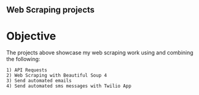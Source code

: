 ## Web Scraping projects

# Objective

The projects above showcase my web scraping work using and combining the following:

```
1) API Requests
2) Web Scraping with Beautiful Soup 4
3) Send automated emails
4) Send automated sms messages with Twilio App
```

